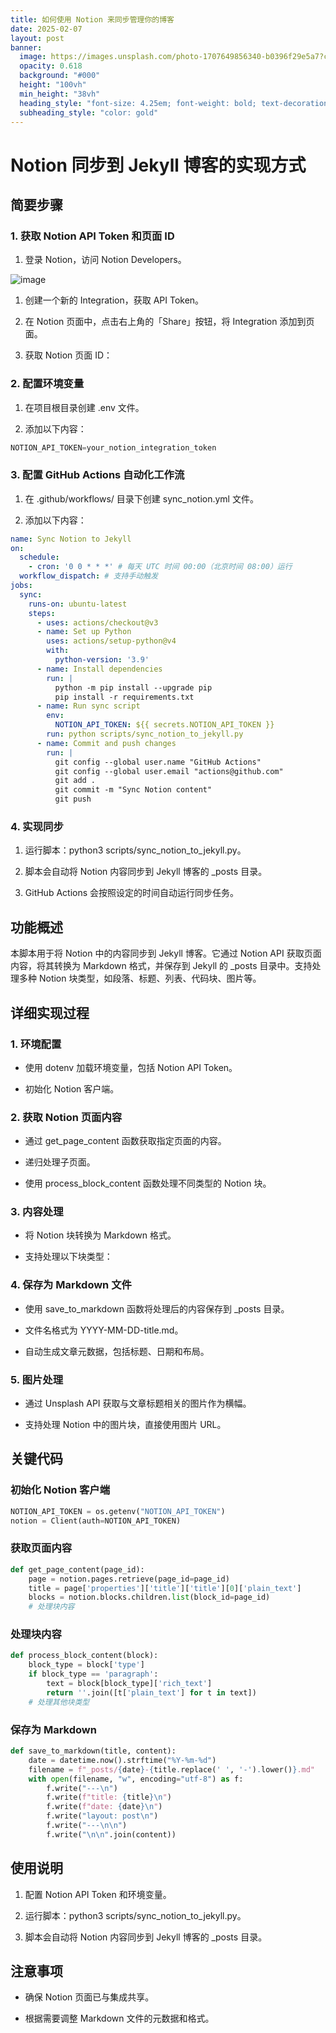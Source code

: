 ```yaml
---
title: 如何使用 Notion 来同步管理你的博客
date: 2025-02-07
layout: post
banner:
  image: https://images.unsplash.com/photo-1707649856340-b0396f29e5a7?crop=entropy&cs=tinysrgb&fit=max&fm=jpg&ixid=M3w2OTIwMzJ8MHwxfHJhbmRvbXx8fHx8fHx8fDE3Mzg4OTE0ODh8&ixlib=rb-4.0.3&q=80&w=1080
  opacity: 0.618
  background: "#000"
  height: "100vh"
  min_height: "38vh"
  heading_style: "font-size: 4.25em; font-weight: bold; text-decoration: underline"
  subheading_style: "color: gold"
---
```


# Notion 同步到 Jekyll 博客的实现方式

## 简要步骤

### 1. 获取 Notion API Token 和页面 ID

1. 登录 Notion，访问 Notion Developers。

![image](https://prod-files-secure.s3.us-west-2.amazonaws.com/a7a0cc5a-89b9-4cda-8686-1fba0ca52f40/d19c1afe-dea5-4312-9333-786b0ba83054/image.png?X-Amz-Algorithm=AWS4-HMAC-SHA256&X-Amz-Content-Sha256=UNSIGNED-PAYLOAD&X-Amz-Credential=ASIAZI2LB466QHUYGSSS%2F20250207%2Fus-west-2%2Fs3%2Faws4_request&X-Amz-Date=20250207T012448Z&X-Amz-Expires=3600&X-Amz-Security-Token=IQoJb3JpZ2luX2VjEFAaCXVzLXdlc3QtMiJIMEYCIQCrDmPVPZZOd4TMkCeAUrMIfUop3Ayo%2FqUMtU2iuYI1IAIhAMt6WweJLiV4wpFs6RhtbHQNPAz0iBODun9ko8Rd3U5jKv8DCGkQABoMNjM3NDIzMTgzODA1Igxu%2BBy994ZbJ%2BXJ8soq3AP3UwO5zBtHHpdHNPdUm%2BvJKJXBvhqXnsB6omWDdIbUtG8sSWK5DyQWjjpOUPe8FZLIuYNINzW3u9Xx5MCj%2BYBkpYCR6aiRLu1k6okUutsBJ7ht9z%2FsOSbW00G6a9V0IJ0BhnJcc5iJSso7LsD%2FFZueM7XR70AJkHvW5lKTgxT%2B%2FLEcDls3RcmbW5dmE2KsNSIOrL5Y%2FG8Dq6z6ISTL4ywJ8pChLok7PppHWXfW75fEpVH6HJF%2Fb5FPq8crt%2Ftr8LtSyIGZKgty9%2BZcwVZvCcQ%2Fg3Q8UtEui2ESCoQwa%2BKMrXKyb%2BrPiVEyFSeDS9mwr%2Bl8ATKBWiAUZjG%2Fw5sbybDeJgy%2FUUzA3KUUgsrQzNqB8O3qCe55A7ucftN6VmSLIdULLPaph53sLdzgqMXx558hbKWUXLC38%2By2IXIpXgPXUiY8t6IelYf%2Fy3G6F0zOtkMWRJenqgWgpy4caiVsf7WH4s3RxG%2BOg%2FImoy3P3ZjY08pcFPP%2F1BQWhLgt9Hfa2VnER3zH%2B0VI%2BqgSlNpf6mRrm3ajeLEDSLI9ihCbzqGnpxrh%2FE86XTpfjfmbrNduNs1Xfw%2FY6Gnul7xqjhNzYROD5UKcgXFITaJcFsTRBrKYun6TNRkU4snvSfM4ujCzm5W9BjqkAYUMeXzlhCHaRbfR1Z6MD2uIF%2FIfcw2JXSmOF9mR5NFgkil6ik4gtK54imUCp0cRdIPToAvU%2BNC6fT0%2FIAzZzKYG9yzk41RK%2FkcGMetTW4VtZkNxUhl3vRx%2F2dfvoxB7%2FLq5g3mTAayi1VOmHWfKsTm%2FieeoRDezUZe91n5hSoJhgkcRqIElqgyo%2BGM5TxA8GABAdDBi7z2Wt%2Fi5t3btWdjiHSlC&X-Amz-Signature=0554cdd8e253b7c884de46e050f51b297e1e1fadca144340ab11ebec279302ac&X-Amz-SignedHeaders=host&x-id=GetObject)

1. 创建一个新的 Integration，获取 API Token。

1. 在 Notion 页面中，点击右上角的「Share」按钮，将 Integration 添加到页面。

1. 获取 Notion 页面 ID：


### 2. 配置环境变量

1. 在项目根目录创建 .env 文件。

1. 添加以下内容：

```javascript
NOTION_API_TOKEN=your_notion_integration_token
```

### 3. 配置 GitHub Actions 自动化工作流

1. 在 .github/workflows/ 目录下创建 sync_notion.yml 文件。

1. 添加以下内容：

```yaml
name: Sync Notion to Jekyll
on:
  schedule:
    - cron: '0 0 * * *' # 每天 UTC 时间 00:00（北京时间 08:00）运行
  workflow_dispatch: # 支持手动触发
jobs:
  sync:
    runs-on: ubuntu-latest
    steps:
      - uses: actions/checkout@v3
      - name: Set up Python
        uses: actions/setup-python@v4
        with:
          python-version: '3.9'
      - name: Install dependencies
        run: |
          python -m pip install --upgrade pip
          pip install -r requirements.txt
      - name: Run sync script
        env:
          NOTION_API_TOKEN: ${{ secrets.NOTION_API_TOKEN }}
        run: python scripts/sync_notion_to_jekyll.py
      - name: Commit and push changes
        run: |
          git config --global user.name "GitHub Actions"
          git config --global user.email "actions@github.com"
          git add .
          git commit -m "Sync Notion content"
          git push
```

### 4. 实现同步

1. 运行脚本：python3 scripts/sync_notion_to_jekyll.py。

1. 脚本会自动将 Notion 内容同步到 Jekyll 博客的 _posts 目录。

1. GitHub Actions 会按照设定的时间自动运行同步任务。

## 功能概述

本脚本用于将 Notion 中的内容同步到 Jekyll 博客。它通过 Notion API 获取页面内容，将其转换为 Markdown 格式，并保存到 Jekyll 的 _posts 目录中。支持处理多种 Notion 块类型，如段落、标题、列表、代码块、图片等。

## 详细实现过程

### 1. 环境配置

- 使用 dotenv 加载环境变量，包括 Notion API Token。

- 初始化 Notion 客户端。

### 2. 获取 Notion 页面内容

- 通过 get_page_content 函数获取指定页面的内容。

- 递归处理子页面。

- 使用 process_block_content 函数处理不同类型的 Notion 块。

### 3. 内容处理

- 将 Notion 块转换为 Markdown 格式。

- 支持处理以下块类型：


### 4. 保存为 Markdown 文件

- 使用 save_to_markdown 函数将处理后的内容保存到 _posts 目录。

- 文件名格式为 YYYY-MM-DD-title.md。

- 自动生成文章元数据，包括标题、日期和布局。

### 5. 图片处理

- 通过 Unsplash API 获取与文章标题相关的图片作为横幅。

- 支持处理 Notion 中的图片块，直接使用图片 URL。

## 关键代码

### 初始化 Notion 客户端

```python
NOTION_API_TOKEN = os.getenv("NOTION_API_TOKEN")
notion = Client(auth=NOTION_API_TOKEN)
```

### 获取页面内容

```python
def get_page_content(page_id):
    page = notion.pages.retrieve(page_id=page_id)
    title = page['properties']['title']['title'][0]['plain_text']
    blocks = notion.blocks.children.list(block_id=page_id)
    # 处理块内容
```

### 处理块内容

```python
def process_block_content(block):
    block_type = block['type']
    if block_type == 'paragraph':
        text = block[block_type]['rich_text']
        return ''.join([t['plain_text'] for t in text])
    # 处理其他块类型
```

### 保存为 Markdown

```python
def save_to_markdown(title, content):
    date = datetime.now().strftime("%Y-%m-%d")
    filename = f"_posts/{date}-{title.replace(' ', '-').lower()}.md"
    with open(filename, "w", encoding="utf-8") as f:
        f.write("---\n")
        f.write(f"title: {title}\n")
        f.write(f"date: {date}\n")
        f.write("layout: post\n")
        f.write("---\n\n")
        f.write("\n\n".join(content))
```

## 使用说明

1. 配置 Notion API Token 和环境变量。

1. 运行脚本：python3 scripts/sync_notion_to_jekyll.py。

1. 脚本会自动将 Notion 内容同步到 Jekyll 博客的 _posts 目录。

## 注意事项

- 确保 Notion 页面已与集成共享。

- 根据需要调整 Markdown 文件的元数据和格式。